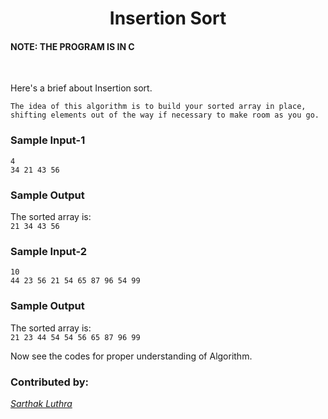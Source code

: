 <h1 align=center>Insertion Sort</h1>

#### NOTE: THE PROGRAM IS IN C 
</br>

Here's a brief about Insertion sort. </br>

`The idea of this algorithm is to build your sorted array in place, shifting elements out of the way if necessary to make room as you go.` </br>

### Sample Input-1
```
4
34 21 43 56
```

### Sample Output
The sorted array is: </br>
`21 34 43 56`

### Sample Input-2
```
10
44 23 56 21 54 65 87 96 54 99
```

### Sample Output
The sorted array is: </br>
`21 23 44 54 54 56 65 87 96 99` </br>


Now see the codes for proper understanding of Algorithm.</br>


### Contributed by:
[*Sarthak Luthra*](https://github.com/sarthak-21)